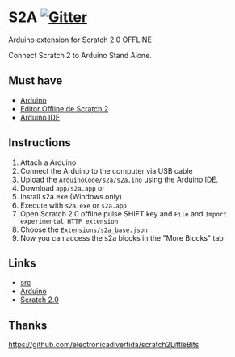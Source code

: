 # S2A [![Gitter](https://badges.gitter.im/Join%20Chat.svg)](https://gitter.im/okhiroyuki/S2A?utm_source=badge&utm_medium=badge&utm_campaign=pr-badge&utm_content=badge)

Arduino extension for Scratch 2.0 OFFLINE

Connect Scratch 2 to Arduino Stand Alone.  

## Must have
- [Arduino](http://arduino.cc/en/Main/Products)
- [Editor Offline de Scratch 2](http://scratch.mit.edu/scratch2download/)
- [Arduino IDE](http://arduino.cc/en/main/software)

## Instructions
1. Attach a Arduino
2. Connect the Arduino to the computer via USB cable
3. Upload the ```ArduinoCode/s2a/s2a.ino``` using the Arduino IDE.
4. Download ```app/s2a.app``` or
5. Install s2a.exe (Windows only)
5. Execute with ```s2a.exe``` or ```s2a.app```
6. Open Scratch 2.0 offline pulse SHIFT key and ```File``` and ```Import experimental HTTP extension```
7. Choose the ```Extensions/s2a_base.json```
8. Now you can access the s2a blocks in the "More Blocks" tab

## Links
- [src](https://github.com/okhiroyuki/s2a/src/)
- [Arduino](http://arduino.cc)
- [Scratch 2.0](http://scratch.mit.edu)

## Thanks
https://github.com/electronicadivertida/scratch2LittleBits
